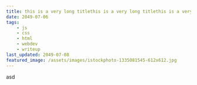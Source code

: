 ```yaml
---
title: this is a very long titlethis is a very long titlethis is a very long title
date: 2049-07-06
tags:
    - js
    - css
    - html
    - webdev
    - writeup
last_updated: 2049-07-08
featured_image: /assets/images/istockphoto-1335081545-612x612.jpg
---
```

asd